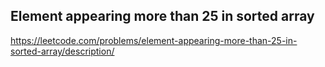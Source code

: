 ## Element appearing more than 25 in sorted array
https://leetcode.com/problems/element-appearing-more-than-25-in-sorted-array/description/
